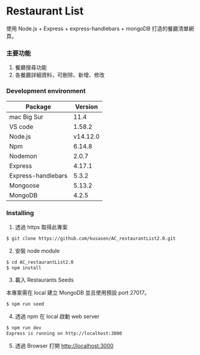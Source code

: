 
# Restaurant List
使用 Node.js + Express + express-handlebars + mongoDB 打造的餐廳清單網頁。

### 主要功能
1. 餐廳搜尋功能
2. 各餐廳詳細資料，可刪除、新增、修改 <br>

### Development environment

| Package            | Version  |
| ------------------ | -------- |
| mac Big Sur        | 11.4     |
| VS code            | 1.58.2   |
| Node.js            | v14.12.0 |
| Npm                | 6.14.8   |
| Nodemon            | 2.0.7    |
| Express            | 4.17.1   |
| Express-handlebars | 5.3.2    |
| Mongoose           | 5.13.2   |
| MongoDB            | 4.2.5    |


### Installing

1. 透過 https 取得此專案

```bash
$ git clone https://github.com/kusasen/AC_restaurantList2.0.git
```

2. 安裝 node module

```bash
$ cd AC_restaurantList2.0
$ npm install
```

3. 載入 Restaurants Seeds

本專案需在 local 建立 MongoDB 並且使用預設 port 27017。

```bash
$ npm run seed
```

4. 透過 npm 在 local 啟動 web server

```bash
$ npm run dev
Express is running on http://localhost:3000
```

5. 透過 Browser 打開 [http://localhost:3000](http://localhost:3000)
